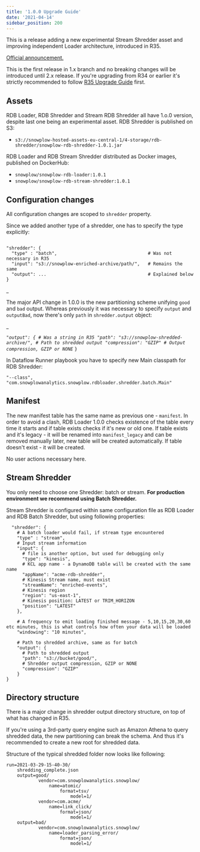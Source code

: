 ```yaml
---
title: '1.0.0 Upgrade Guide'
date: '2021-04-14'
sidebar_position: 200
---
```


This is a release adding a new experimental Stream Shredder asset and improving independent Loader architecture, introduced in R35.

[Official announcement.](https://discourse.snowplow.io/t/snowplow-rdb-loader-1-0-0-released/5017)

This is the first release in 1.x branch and no breaking changes will be introduced until 2.x release. If you're upgrading from R34 or earlier it's strictly recommended to follow [R35 Upgrade Guide](/docs/pipeline-components-and-applications/loaders-storage-targets/snowplow-rdb-loader-3-0-0/previous-versions/snowplow-rdb-loader/upgrade-guides/r35-upgrade-guide/index.md) first.

## Assets

RDB Loader, RDB Shredder and Stream RDB Shredder all have 1.o.0 version, despite last one being an experimental asset. RDB Shredder is published on S3:

- `s3://snowplow-hosted-assets-eu-central-1/4-storage/rdb-shredder/snowplow-rdb-shredder-1.0.1.jar`

RDB Loader and RDB Stream Shredder distributed as Docker images, published on DockerHub:

- `snowplow/snowplow-rdb-loader:1.0.1`
- `snowplow/snowplow-rdb-stream-shredder:1.0.1`

## Configuration changes

All configuration changes are scoped to `shredder` property.

Since we added another type of a shredder, one has to specify the type explicitly:

```

"shredder": {
  "type" : "batch",                                  # Was not necessary in R35
  "input": "s3://snowplow-enriched-archive/path/",   # Remains the same
  "output": ...                                      # Explained below
}
```

\_

The major API change in 1.0.0 is the new partitioning scheme unifying `good` and `bad` output. Whereas previously it was necessary to specify `output` and `outputBad`, now there's only `path` in `shredder.output` object:

\_

_`"output": { # Was a string in R35 "path": "s3://snowplow-shredded-archive/", # Path to shredded output "compression": "GZIP" # Output compression, GZIP or NONE`_ `}`

In Dataflow Runner playbook you have to specify new Main classpath for RDB Shredder:

```
"--class", "com.snowplowanalytics.snowplow.rdbloader.shredder.batch.Main"
```

## Manifest

The new manifest table has the same name as previous one - `manifest`. In order to avoid a clash, RDB Loader 1.0.0 checks existence of the table every time it starts and if table exists checks if it's new or old one. If table exists and it's legacy - it will be renamed into `manifest_legacy` and can be removed manually later, new table will be created automatically. If table doesn't exist - it will be created.

No user actions necessary here.

## Stream Shredder

You only need to choose one Shredder: batch or stream. **For production environment we recommend using Batch Shredder.**

Stream Shredder is configured within same configuration file as RDB Loader and RDB Batch Shredder, but using following properties:

```
  "shredder": {
    # A batch loader would fail, if stream type encountered
    "type" : "stream",
    # Input stream information
    "input": {
      # file is another option, but used for debugging only
      "type": "kinesis",
      # KCL app name - a DynamoDB table will be created with the same name
      "appName": "acme-rdb-shredder",
      # Kinesis Stream name, must exist
      "streamName": "enriched-events",
      # Kinesis region
      "region": "us-east-1",
      # Kinesis position: LATEST or TRIM_HORIZON
      "position": "LATEST"
    },

    # A frequency to emit loading finished message - 5,10,15,20,30,60 etc minutes, this is what controls how often your data will be loaded
    "windowing": "10 minutes",

    # Path to shredded archive, same as for batch
    "output": {
      # Path to shredded output
      "path": "s3://bucket/good/",
      # Shredder output compression, GZIP or NONE
      "compression": "GZIP"
    }
}
```

## Directory structure

There is a major change in shredder output directory structure, on top of what has changed in R35.

If you're using a 3rd-party query engine such as Amazon Athena to query shredded data, the new partitioning can break the schema. And thus it's recommended to create a new root for shredded data.

Structure of the typical shredded folder now looks like following:

```
run=2021-03-29-15-40-30/
    shredding_complete.json
    output=good/
            vendor=com.snowplowanalytics.snowplow/
                name=atomic/
                    format=tsv/
                        model=1/
            vendor=com.acme/
                name=link_click/
                    format=json/
                        model=1/
    output=bad/
            vendor=com.snowplowanalytics.snowplow/
                name=loader_parsing_error/
                    format=json/
                        model=1/
```
